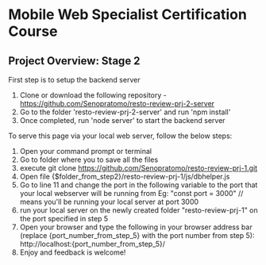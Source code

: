 # Mobile Web Specialist Certification Course

## Project Overview: Stage 2

First step is to setup the backend server
1) Clone or download the following repository - https://github.com/Senopratomo/resto-review-prj-2-server
2) Go to the folder 'resto-review-prj-2-server' and run 'npm install'
3) Once completed, run 'node server' to start the backend server

To serve this page via your local web server, follow the below steps:
1) Open your command prompt or terminal
2) Go to folder where you to save all the files
3) execute git clone https://github.com/Senopratomo/resto-review-prj-1.git
4) Open file {$folder_from_step2}/resto-review-prj-1/js/dbhelper.js
5) Go to line 11 and change the port in the following variable to the port that your local webserver will be running from
Eg: "const port = 3000" // means you'll be running your local server at port 3000
6) run your local server on the newly created folder "resto-review-prj-1" on the port specified in step 5
7) Open your browser and type the following in your browser address bar (replace {port_number_from_step_5} with the port number from step 5):
http://localhost:{port_number_from_step_5}/
8) Enjoy and feedback is welcome!